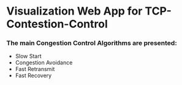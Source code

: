 # Visualization Web App for TCP-Contestion-Control

### The main Congestion Control Algorithms are presented:
* Slow Start
* Congestion Avoidance
* Fast Retransmit
* Fast Recovery 
